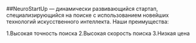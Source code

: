 ##NeuroStartUp — динамически развивающийся стартап, специализирующийся на поиске с использованием новейших технологий искусственного интеллекта. Наши преимущества:

1.Высокая точность поиска
2.Высокая скорость поиска
3.Низкая цена
